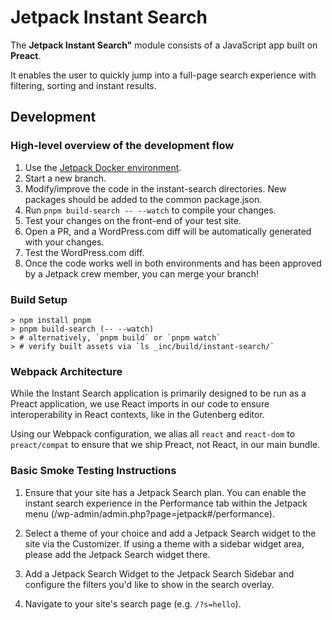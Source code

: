 # Jetpack Instant Search

The **Jetpack Instant Search"** module consists of a JavaScript app built on **Preact**.

It enables the user to quickly jump into a full-page search experience with filtering, sorting and instant results.

## Development

### High-level overview of the development flow

1. Use the [Jetpack Docker environment](https://github.com/Automattic/jetpack/tree/master/docker#readme).
2. Start a new branch.
3. Modify/improve the code in the instant-search directories. New packages should be added to the common package.json.
4. Run `pnpm build-search -- --watch` to compile your changes.
5. Test your changes on the front-end of your test site.
6. Open a PR, and a WordPress.com diff will be automatically generated with your changes.
7. Test the WordPress.com diff.
8. Once the code works well in both environments and has been approved by a Jetpack crew member, you can merge your branch!

### Build Setup

```
> npm install pnpm
> pnpm build-search (-- --watch)
> # alternatively, `pnpm build` or `pnpm watch`
> # verify built assets via `ls _inc/build/instant-search/`
```

### Webpack Architecture

While the Instant Search application is primarily designed to be run as a Preact application, we use React imports in our code to ensure interoperability in React contexts, like in the Gutenberg editor.

Using our Webpack configuration, we alias all `react` and `react-dom` to `preact/compat` to ensure that we ship Preact, not React, in our main bundle.

### Basic Smoke Testing Instructions

1. Ensure that your site has a Jetpack Search plan. You can enable the instant search experience in the Performance tab within the Jetpack menu (/wp-admin/admin.php?page=jetpack#/performance).

2. Select a theme of your choice and add a Jetpack Search widget to the site via the Customizer. If using a theme with a sidebar widget area, please add the Jetpack Search widget there.

3. Add a Jetpack Search Widget to the Jetpack Search Sidebar and configure the filters you'd like to show in the search overlay.

4. Navigate to your site's search page (e.g. `/?s=hello`).
